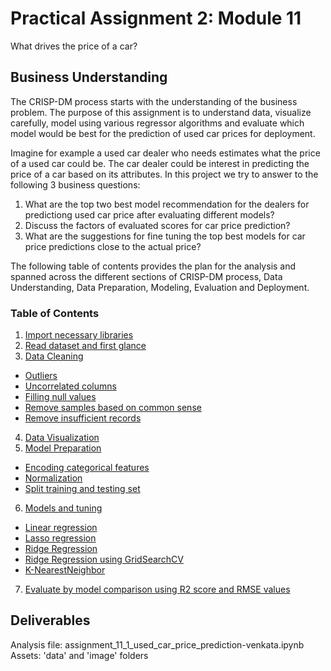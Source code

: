 # Practical Assignment 2: Module 11
What drives the price of a car?

## Business Understanding

The CRISP-DM process starts with the understanding of the business problem. The purpose of this assignment is to understand data, visualize carefully, model using various regressor algorithms and evaluate which model would be best for the prediction of used car prices for deployment.  

Imagine for example a used car dealer who needs estimates what the price of a used car could be. The car dealer could be interest in predicting the price of a car based on its attributes. In this project we try to answer to the following 3 business questions:
1. What are the top two best model recommendation for the dealers for predictiong used car price after evaluating different models? <br>
2. Discuss the factors of evaluated scores for car price prediction? <br>
3. What are the suggestions for fine tuning the top best models for car price predictions close to the actual price? <br>

The following table of contents provides the plan for the analysis and spanned across the different sections of CRISP-DM process, Data Understanding, Data Preparation, Modeling, Evaluation and Deployment.

<a id="head"></a>
### Table of Contents 
1. [Import necessary libraries](#1)<br>
2. [Read dataset and first glance](#2)<br>
3. [Data Cleaning](#3)
  - [Outliers](#3.1)
  - [Uncorrelated columns](#3.2)
  - [Filling null values](#3.3)
  - [Remove samples based on common sense](#3.4)
  - [Remove insufficient records](#3.5)<br>
4. [Data Visualization](#4)<br>
5. [Model Preparation](#5)
  - [Encoding categorical features](#5.1)
  - [Normalization](#5.2)
  - [Split training and testing set](#5.3)<br>
6. [Models and tuning](#6)
  - [Linear regression](#6.1)
  - [Lasso regression](#6.2)
  - [Ridge Regression](#6.3)
  - [Ridge Regression using GridSearchCV](#6.4)
  - [K-NearestNeighbor](#6.5)<br>
7. [Evaluate by model comparison using R2 score and RMSE values](#7)<br>

## Deliverables

Analysis file: assignment_11_1_used_car_price_prediction-venkata.ipynb
Assets: 'data' and 'image' folders
